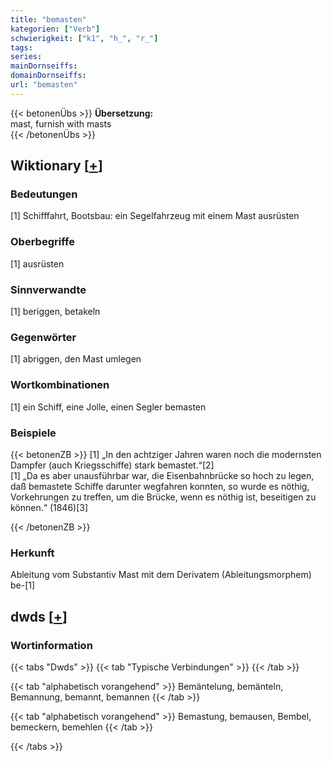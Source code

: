 ```yaml
---
title: "bemasten"
kategorien: ["Verb"]
schwierigkeit: ["k1", "h_", "r_"]
tags:
series:
mainDornseiffs:
domainDornseiffs:
url: "bemasten"
---
```


{{< betonenÜbs >}}
**Übersetzung:**  
mast, furnish with masts  
{{< /betonenÜbs >}}

## Wiktionary [[+](https://de.wiktionary.org/wiki/bemasten)]

### Bedeutungen
[1] Schifffahrt, Bootsbau: ein Segelfahrzeug mit einem Mast ausrüsten  

### Oberbegriffe
[1] ausrüsten  

### Sinnverwandte
[1] beriggen, betakeln  

### Gegenwörter
[1] abriggen, den Mast umlegen  

### Wortkombinationen
[1] ein Schiff, eine Jolle, einen Segler bemasten  

### Beispiele
{{< betonenZB >}}
[1] „In den achtziger Jahren waren noch die modernsten Dampfer (auch Kriegsschiffe) stark bemastet.“[2]  
[1] „Da es aber unausführbar war, die Eisenbahnbrücke so hoch zu legen, daß bemastete Schiffe darunter wegfahren konnten, so wurde es nöthig, Vorkehrungen zu treffen, um die Brücke, wenn es nöthig ist, beseitigen zu können.“ (1846)[3]  

{{< /betonenZB >}}
### Herkunft
Ableitung vom Substantiv Mast mit dem Derivatem (Ableitungsmorphem) be-[1]  



## dwds [[+](https://www.dwds.de/wb/bemasten)]

### Wortinformation
{{< tabs "Dwds" >}}
{{< tab "Typische Verbindungen" >}}
{{< /tab >}}

{{< tab "alphabetisch vorangehend" >}}
Bemäntelung, bemänteln, Bemannung, bemannt, bemannen
{{< /tab >}}

{{< tab "alphabetisch vorangehend" >}}
Bemastung, bemausen, Bembel, bemeckern, bemehlen
{{< /tab >}}

{{< /tabs >}}


